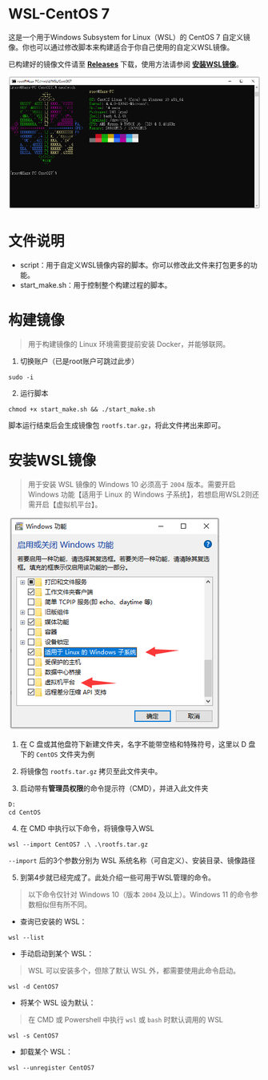 # WSL-CentOS 7

这是一个用于Windows Subsystem for Linux（WSL）的 CentOS 7 自定义镜像。你也可以通过修改脚本来构建适合于你自己使用的自定义WSL镜像。

已构建好的镜像文件请至 [**Releases**](https://github.com/Hazx/WSL-CentOS7/releases) 下载，使用方法请参阅 [**安装WSL镜像**](#安装WSL镜像)。

![1.png](pic/1.png)

# 文件说明

- script：用于自定义WSL镜像内容的脚本。你可以修改此文件来打包更多的功能。
- start_make.sh：用于控制整个构建过程的脚本。

# 构建镜像

> 用于构建镜像的 Linux 环境需要提前安装 Docker，并能够联网。

1. 切换账户（已是root账户可跳过此步）
```shell
sudo -i
```

2. 运行脚本
```shell
chmod +x start_make.sh && ./start_make.sh
```
脚本运行结束后会生成镜像包 `rootfs.tar.gz`，将此文件拷出来即可。

# 安装WSL镜像

> 用于安装 WSL 镜像的 Windows 10 必须高于 `2004` 版本。需要开启 Windows 功能【适用于 Linux 的 Windows 子系统】，若想启用WSL2则还需开启【虚拟机平台】。

![2.png](pic/2.png)

1. 在 C 盘或其他盘符下新建文件夹，名字不能带空格和特殊符号，这里以 D 盘下的 `CentOS` 文件夹为例

2. 将镜像包 `rootfs.tar.gz` 拷贝至此文件夹中。

3. 启动带有**管理员权限**的命令提示符（CMD），并进入此文件夹

```batch
D:
cd CentOS
```

4. 在 CMD 中执行以下命令，将镜像导入WSL

```batch
wsl --import CentOS7 .\ .\rootfs.tar.gz
```

`--import` 后的3个参数分别为 WSL 系统名称（可自定义）、安装目录、镜像路径

5. 到第4步就已经完成了。此处介绍一些可用于WSL管理的命令。

> 以下命令仅针对 Windows 10（版本 `2004` 及以上）。Windows 11 的命令参数相似但有所不同。

- 查询已安装的 WSL：
```batch
wsl --list
```
- 手动启动到某个 WSL：
> WSL 可以安装多个，但除了默认 WSL 外，都需要使用此命令启动。
```batch
wsl -d CentOS7
```
- 将某个 WSL 设为默认：
> 在 CMD 或 Powershell 中执行 `wsl` 或 `bash` 时默认调用的 WSL
```batch
wsl -s CentOS7
```
- 卸载某个 WSL：
```batch
wsl --unregister CentOS7
```